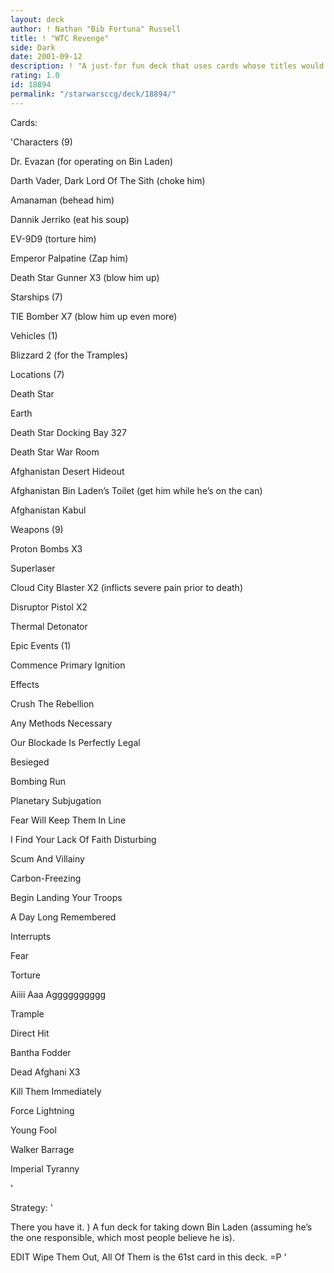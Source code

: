 ```yaml
---
layout: deck
author: ! Nathan "Bib Fortuna" Russell
title: ! "WTC Revenge"
side: Dark
date: 2001-09-12
description: ! "A just-for fun deck that uses cards whose titles would be great for striking back against the terrorists."
rating: 1.0
id: 18894
permalink: "/starwarsccg/deck/18894/"
---
```

Cards: 

'Characters (9) 

Dr. Evazan (for operating on Bin Laden)

Darth Vader, Dark Lord Of The Sith (choke him)

Amanaman (behead him)

Dannik Jerriko (eat his soup)

EV-9D9 (torture him)

Emperor Palpatine (Zap him)

Death Star Gunner X3 (blow him up)


Starships (7)

TIE Bomber X7 (blow him up even more)


Vehicles (1)

Blizzard 2 (for the Tramples)


Locations (7)

Death Star

Earth

Death Star Docking Bay 327

Death Star War Room

Afghanistan Desert Hideout

Afghanistan Bin Laden’s Toilet (get him while he’s on the can)

Afghanistan Kabul


Weapons (9)

Proton Bombs X3

Superlaser

Cloud City Blaster X2 (inflicts severe pain prior to death)

Disruptor Pistol X2

Thermal Detonator


Epic Events (1)

Commence Primary Ignition


Effects

Crush The Rebellion

Any Methods Necessary

Our Blockade Is Perfectly Legal

Besieged

Bombing Run

Planetary Subjugation

Fear Will Keep Them In Line

I Find Your Lack Of Faith Disturbing

Scum And Villainy

Carbon-Freezing

Begin Landing Your Troops

A Day Long Remembered


Interrupts

Fear

Torture

Aiiii Aaa Agggggggggg

Trample

Direct Hit

Bantha Fodder

Dead Afghani X3

Kill Them Immediately

Force Lightning

Young Fool

Walker Barrage

Imperial Tyranny




'

Strategy: '

There you have it. ) A fun deck for taking down Bin Laden (assuming he’s the one responsible, which most people believe he is). 


EDIT Wipe Them Out, All Of Them is the 61st card in this deck. =P '

